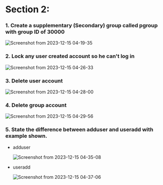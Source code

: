 # Section 2:
### 1. Create a supplementary (Secondary) group called pgroup with group ID of 30000
![Screenshot from 2023-12-15 04-19-35](https://github.com/AsmaaNewigy332/EmbeddedLinux/assets/69517556/4bf0fa3c-7987-4d00-9b32-17ecb4c45b96)

### 2. Lock any user created account so he can't log in
![Screenshot from 2023-12-15 04-26-33](https://github.com/AsmaaNewigy332/EmbeddedLinux/assets/69517556/32278d42-2e71-45ef-9262-f692f5840137)

### 3. Delete user account
![Screenshot from 2023-12-15 04-28-00](https://github.com/AsmaaNewigy332/EmbeddedLinux/assets/69517556/c87c15b7-93eb-494d-8832-1a8567581419)

### 4. Delete group account
![Screenshot from 2023-12-15 04-29-56](https://github.com/AsmaaNewigy332/EmbeddedLinux/assets/69517556/95b45731-37f8-4d24-aaa6-ca7051a84cd2)

### 5. State the difference between adduser and useradd with example shown.
  
   - adduser
     
       ![Screenshot from 2023-12-15 04-35-08](https://github.com/AsmaaNewigy332/EmbeddedLinux/assets/69517556/0a91ffb8-d65c-4d9c-9f77-c253abf52da1)
   
   - useradd

       ![Screenshot from 2023-12-15 04-37-06](https://github.com/AsmaaNewigy332/EmbeddedLinux/assets/69517556/6739c845-e874-48ea-bf3b-1a2f63dc1754)
